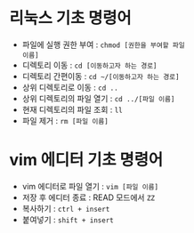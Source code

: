 # 리눅스 기초 명령어
- 파일에 실행 권한 부여 : <code>chmod [권한을 부여할 파일 이름]</code>
- 디렉토리 이동 : <code>cd [이동하고자 하는 경로]</code>
- 디렉토리 간편이동 : <code>cd ~/[이동하고자 하는 경로]</code>
- 상위 디렉토리로 이동 : <code>cd ..</code>
- 상위 디렉토리의 파일 열기 : <code>cd ../[파일 이름]</code>
- 현재 디렉토리의 파일 조회 : <code>ll</code>
- 파일 제거 : <code>rm [파일 이름]</code>

# vim 에디터 기초 명령어
- vim 에디터로 파일 열기 : <code>vim [파일 이름]</code>
- 저장 후 에디터 종료 : READ 모드에서 <code>ZZ</code>
- 복사하기 : <code>ctrl + insert</code>
- 붙여넣기 : <code>shift + insert</code>
